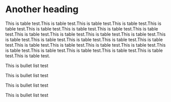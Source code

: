 # Another heading

This is table test.This is table test.This is table test.This is table test.This is table test.This is table test.This is table test.This is table test.This is table test.This is table test.This is table test.This is table test.This is table test.This is table test.This is table test.This is table test.This is table test.This is table test.This is table test.This is table test.This is table test.This is table test.This is table test.This is table test.This is table test.This is table test.This is table test.This is table test.

This is bullet list test

This is bullet list test

This is bullet list test

This is bullet list test

